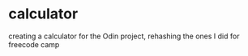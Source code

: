 # calculator

creating a calculator for the Odin project, rehashing the ones I did for freecode camp